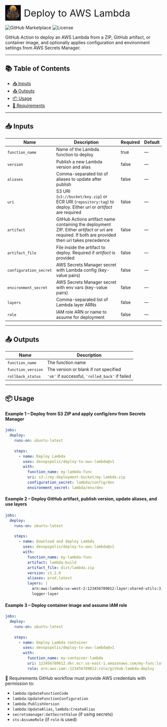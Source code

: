 <div style="display: flex; align-items: center;">
  <img src="logo.png" alt="DevOpspolis Logo" width="50" height="50" style="margin-right: 10px;"/>
  <span style="font-size: 2.2em;">Deploy to AWS Lambda</span>
</div>

![GitHub Marketplace](https://img.shields.io/badge/GitHub%20Marketplace-Deploy%20to%20AWS%20Lambda-blue?logo=github)
![License](https://img.shields.io/github/license/devopspolis/deploy-to-aws-lambda)

<p>
GitHub Action to deploy an AWS Lambda from a ZIP, GitHub artifact, or container image, and optionally applies configuration and environment settings from AWS Secrets Manager.
</p>

---

## 📚 Table of Contents

- [📥 Inputs](#inputs)
- [📤 Outputs](#outputs)
- [📦 Usage](#usage)
- [🚦 Requirements](#requirements)

---
<!-- trunk-ignore(markdownlint/MD033) -->
<a id="inputs"></a>
## 📥 Inputs

| Name                   | Description                                                            | Required | Default |
|------------------------|------------------------------------------------------------------------|----------|---------|
| `function_name`        | Name of the Lambda function to deploy                                  | true     | —       |
| `version`              | Publish a new Lambda version and alias                                 | false    | —       |
| `aliases`              | Comma-separated list of aliases to update after publish                | false    | —       |
| `uri`                  | S3 URI (`s3://bucket/key.zip`) or ECR URI (`repository:tag`) to deploy. Either *uri* or *artifact* are required | false | —       |
| `artifact`             | GitHub Actions artifact name containing the deployment ZIP. Either *artifact* or *uri* are required. If both are provided then *uri* takes precedence             | false    | —       |
| `artifact_file`        | File inside the artifact to deploy. Required if *artifact* is provided                                     | false    | —       |
| `configuration_secret` | AWS Secrets Manager secret with Lambda config (key-value pairs)        | false    | —       |
| `environment_secret`   | AWS Secrets Manager secret with env vars (key-value pairs)             | false    | —       |
| `layers`               | Comma-separated list of Lambda layer ARNs                              | false    | —       |
| `role`                 | IAM role ARN or name to assume for deployment                          | false    | —       |

---
<!-- trunk-ignore(markdownlint/MD033) -->
<a id="outputs"></a>
## 📤 Outputs

| Name              | Description                                        |
|-------------------|----------------------------------------------------|
| `function_name`   | The function name                                  |
| `function_version`| The version or blank if not specified              |
| `rollback_status` | `'ok'` if successful, `'rolled_back'` if failed    |

---
<!-- trunk-ignore(markdownlint/MD033) -->
<a id="usage"></a>
## 📦 Usage

#### Example 1 – Deploy from S3 ZIP and apply config/env from Secrets Manager

```yaml
jobs:
  deploy:
    runs-on: ubuntu-latest

    steps:
      - name: Deploy Lambda
        uses: devopspolis/deploy-to-aws-lambda@v1
        with:
          function_name: my-lambda-func
          uri: s3://my-deployment-bucket/my-lambda.zip
          configuration_secret: lambda/config/dev
          environment_secret: lambda/env/dev
```

#### Example 2 – Deploy GitHub artifact, publish version, update aliases, and use layers
```yaml
jobs:
  deploy:
    runs-on: ubuntu-latest

    steps:
      - name: Download and deploy Lambda
        uses: devopspolis/deploy-to-aws-lambda@v1
        with:
          function_name: my-lambda-func
          artifact: lambda-build
          artifact_file: dist/lambda.zip
          version: v1.2.0
          aliases: prod,latest
          layers: |
            arn:aws:lambda:us-west-2:123456789012:layer:shared-utils:3,
            logger-layer
```

#### Example 3 – Deploy container image and assume IAM role
```yaml
jobs:
  deploy:
    runs-on: ubuntu-latest

    steps:
      - name: Deploy Lambda container
        uses: devopspolis/deploy-to-aws-lambda@v1
        with:
          function_name: my-container-lambda
          uri: 123456789012.dkr.ecr.us-east-1.amazonaws.com/my-func:latest
          role: arn:aws:iam::123456789012:role/github-lambda-deploy
```

<!-- trunk-ignore(markdownlint/MD033) -->
<a id="requirements"></a>
🚦 Requirements
GitHub workflow must provide AWS credentials with permission to:
- `lambda:UpdateFunctionCode`
- `lambda:UpdateFunctionConfiguration`
- `lambda:PublishVersion`
- `lambda:UpdateAlias`, `lambda:CreateAlias`
- `secretsmanager:GetSecretValue` (if using secrets)
- `sts:AssumeRole` (if `role` is used)
